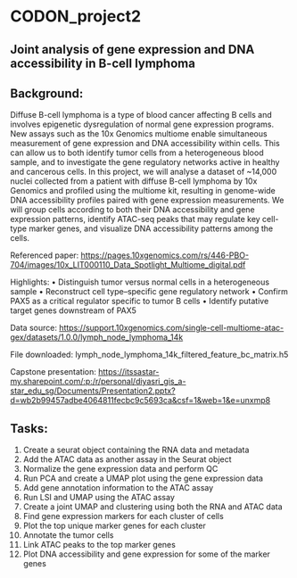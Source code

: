 # CODON_project2

## Joint analysis of gene expression and DNA accessibility in B-cell lymphoma ##

## Background: ##
Diffuse B-cell lymphoma is a type of blood cancer affecting B cells and
involves epigenetic dysregulation of normal gene expression programs. New assays such as
the 10x Genomics multiome enable simultaneous measurement of gene expression and
DNA accessibility within cells. This can allow us to both identify tumor cells from a
heterogeneous blood sample, and to investigate the gene regulatory networks active in
healthy and cancerous cells. In this project, we will analyse a dataset of ~14,000 nuclei
collected from a patient with diffuse B-cell lymphoma by 10x Genomics and profiled using
the multiome kit, resulting in genome-wide DNA accessibility profiles paired with gene
expression measurements. We will group cells according to both their DNA accessibility and
gene expression patterns, identify ATAC-seq peaks that may regulate key cell-type marker
genes, and visualize DNA accessibility patterns among the cells.

Referenced paper: https://pages.10xgenomics.com/rs/446-PBO-704/images/10x_LIT000110_Data_Spotlight_Multiome_digital.pdf

Highlights:
• Distinguish tumor versus normal cells in a heterogeneous sample
• Reconstruct cell type–specific gene regulatory network
• Confirm PAX5 as a critical regulator specific to tumor B cells
• Identify putative target genes downstream of PAX5

Data source:
https://support.10xgenomics.com/single-cell-multiome-atac-gex/datasets/1.0.0/lymph_node_lymphoma_14k

File downloaded:
lymph_node_lymphoma_14k_filtered_feature_bc_matrix.h5

Capstone presentation: https://itssastar-my.sharepoint.com/:p:/r/personal/diyasri_gis_a-star_edu_sg/Documents/Presentation2.pptx?d=wb2b99457adbe4064811fecbc9c5693ca&csf=1&web=1&e=unxmp8

## Tasks: ##
1. Create a seurat object containing the RNA data and metadata
2. Add the ATAC data as another assay in the Seurat object
3. Normalize the gene expression data and perform QC
4. Run PCA and create a UMAP plot using the gene expression data
5. Add gene annotation information to the ATAC assay
6. Run LSI and UMAP using the ATAC assay
7. Create a joint UMAP and clustering using both the RNA and ATAC data
8. Find gene expression markers for each cluster of cells
9. Plot the top unique marker genes for each cluster
10. Annotate the tumor cells
11. Link ATAC peaks to the top marker genes
12. Plot DNA accessibility and gene expression for some of the marker genes
